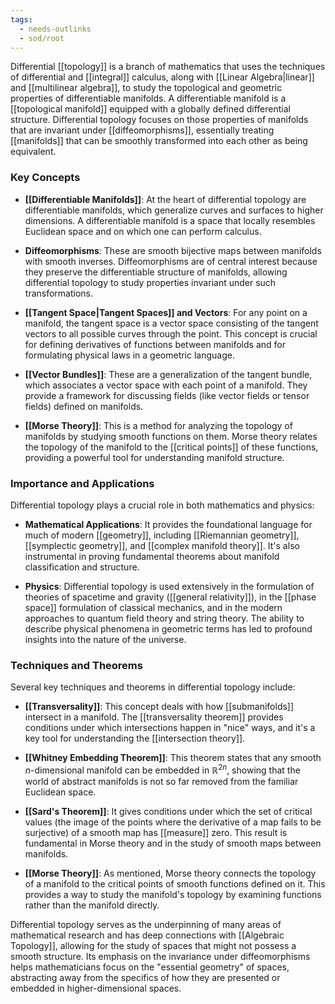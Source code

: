 ```yaml
---
tags:
  - needs-outlinks
  - sod/root
---
```


Differential [[topology]] is a branch of mathematics that uses the techniques of differential and [[integral]] calculus, along with [[Linear Algebra|linear]] and [[multilinear algebra]], to study the topological and geometric properties of differentiable manifolds. A differentiable manifold is a [[topological manifold]] equipped with a globally defined differential structure. Differential topology focuses on those properties of manifolds that are invariant under [[diffeomorphisms]], essentially treating [[manifolds]] that can be smoothly transformed into each other as being equivalent.

### Key Concepts

- **[[Differentiable Manifolds]]**: At the heart of differential topology are differentiable manifolds, which generalize curves and surfaces to higher dimensions. A differentiable manifold is a space that locally resembles Euclidean space and on which one can perform calculus.

- **Diffeomorphisms**: These are smooth bijective maps between manifolds with smooth inverses. Diffeomorphisms are of central interest because they preserve the differentiable structure of manifolds, allowing differential topology to study properties invariant under such transformations.

- **[[Tangent Space|Tangent Spaces]] and Vectors**: For any point on a manifold, the tangent space is a vector space consisting of the tangent vectors to all possible curves through the point. This concept is crucial for defining derivatives of functions between manifolds and for formulating physical laws in a geometric language.

- **[[Vector Bundles]]**: These are a generalization of the tangent bundle, which associates a vector space with each point of a manifold. They provide a framework for discussing fields (like vector fields or tensor fields) defined on manifolds.

- **[[Morse Theory]]**: This is a method for analyzing the topology of manifolds by studying smooth functions on them. Morse theory relates the topology of the manifold to the [[critical points]] of these functions, providing a powerful tool for understanding manifold structure.

### Importance and Applications

Differential topology plays a crucial role in both mathematics and physics:

- **Mathematical Applications**: It provides the foundational language for much of modern [[geometry]], including [[Riemannian geometry]], [[symplectic geometry]], and [[complex manifold theory]]. It's also instrumental in proving fundamental theorems about manifold classification and structure.

- **Physics**: Differential topology is used extensively in the formulation of theories of spacetime and gravity ([[general relativity]]), in the [[phase space]] formulation of classical mechanics, and in the modern approaches to quantum field theory and string theory. The ability to describe physical phenomena in geometric terms has led to profound insights into the nature of the universe.

### Techniques and Theorems

Several key techniques and theorems in differential topology include:

- **[[Transversality]]**: This concept deals with how [[submanifolds]] intersect in a manifold. The [[transversality theorem]] provides conditions under which intersections happen in "nice" ways, and it's a key tool for understanding the [[intersection theory]].

- **[[Whitney Embedding Theorem]]**: This theorem states that any smooth $n$-dimensional manifold can be embedded in $\mathbb{R}^{2n}$, showing that the world of abstract manifolds is not so far removed from the familiar Euclidean space.

- **[[Sard's Theorem]]**: It gives conditions under which the set of critical values (the image of the points where the derivative of a map fails to be surjective) of a smooth map has [[measure]] zero. This result is fundamental in Morse theory and in the study of smooth maps between manifolds.

- **[[Morse Theory]]**: As mentioned, Morse theory connects the topology of a manifold to the critical points of smooth functions defined on it. This provides a way to study the manifold's topology by examining functions rather than the manifold directly.

Differential topology serves as the underpinning of many areas of mathematical research and has deep connections with [[Algebraic Topology]], allowing for the study of spaces that might not possess a smooth structure. Its emphasis on the invariance under diffeomorphisms helps mathematicians focus on the "essential geometry" of spaces, abstracting away from the specifics of how they are presented or embedded in higher-dimensional spaces.
